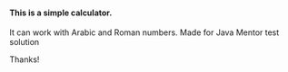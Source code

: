 <h4> This is a simple calculator. </h4> 
<p>It can work with Arabic and Roman numbers. Made for Java Mentor test solution</p>
<p>Thanks!</p> 
